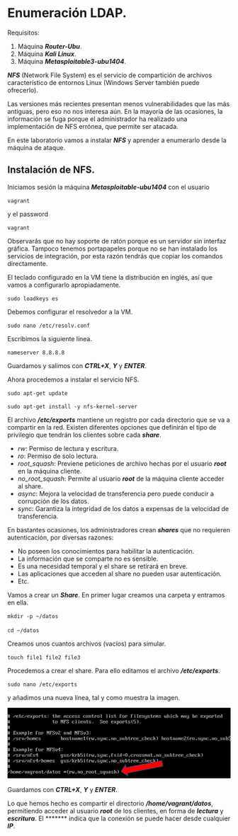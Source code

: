 # Enumeración LDAP.

Requisitos:
1. Máquina ***Router-Ubu***.
2. Máquina ***Kali Linux***.
3. Máquina ***Metasploitable3-ubu1404***.


***NFS*** (Network File System) es el servicio de compartición de archivos característico de entornos Linux (Windows Server también puede ofrecerlo).

Las versiones más recientes presentan menos vulnerabilidades que las más antiguas, pero eso no nos interesa aún. En la mayoría de las ocasiones, la información se fuga porque el administrador ha realizado una implementación de NFS errónea, que permite ser atacada.

En este laboratorio vamos a instalar ***NFS*** y aprender a enumerarlo desde la máquina de ataque.

## Instalación de NFS.

Iniciamos sesión la máquina ***Metasploitable-ubu1404*** con el usuario
```
vagrant
```

y el password
```
vagrant
```

Observarás que no hay soporte de ratón porque es un servidor sin interfaz gráfica. Tampoco tenemos portapapeles porque no se han instalado los servicios de integración, por esta razón tendrás que copiar los comandos directamente.

El teclado configurado en la VM tiene la distribución en inglés, así que vamos a configurarlo apropiadamente.
```
sudo loadkeys es
```

Debemos configurar el resolvedor a la VM.
```
sudo nano /etc/resolv.conf
```

Escribimos la siguiente línea.
```
nameserver 8.8.8.8
```

Guardamos y salimos con ***CTRL+X***, ***Y*** y ***ENTER***.

Ahora procedemos a instalar el servicio NFS.
```
sudo apt-get update
```
```
sudo apt-get install -y nfs-kernel-server
```

El archivo ***/etc/exports*** mantiene un registro por cada directorio que se va a compartir en la red. Existen diferentes opciones que definirán el tipo de privilegio que tendrán los clientes sobre cada ***share***.

* *rw*: Permiso de lectura y escritura.
* *ro*: Permiso de solo lectura.
* *root_squash*: Previene peticiones de archivo hechas por el usuario ***root*** en la máquina cliente.
* *no_root_squash*: Permite al usuario ***root*** de la máquina cliente acceder al share.
* *async*: Mejora la velocidad de transferencia pero puede conducir a corrupción de los datos.
* *sync*: Garantiza la integridad de los datos a expensas de la velocidad de transferencia.

En bastantes ocasiones, los administradores crean ***shares*** que no requieren autenticación, por diversas razones:

* No poseen los conocimientos para habilitar la autenticación.
* La información que se comparte no es sensible.
* Es una necesidad temporal y el share se retirará en breve.
* Las aplicaciones que acceden al share no pueden usar autenticación.
* Etc.

Vamos a crear un ***Share***. En primer lugar creamos una carpeta y entramos en ella.
```
mkdir -p ~/datos

cd ~/datos
```

Creamos unos cuantos archivos (vacíos) para simular.
```
touch file1 file2 file3
```

Procedemos a crear el share. Para ello editamos el archivo ***/etc/exports***.
```
sudo nano /etc/exports
```

y añadimos una nueva línea, tal y como muestra la imagen.

![Crear share](../img/lab-04-D/202209101204.png)

Guardamos con ***CTRL+X***, ***Y*** y ***ENTER***.

Lo que hemos hecho es compartir el directorio ***/home/vagrant/datos***, permitiendo acceder al usuario ***root*** de los clientes, en forma de ***lectura*** y ***escritura***. El ******* indica que la conexión se puede hacer desde cualquier ***IP***.
